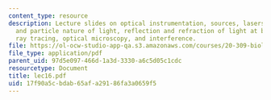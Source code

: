 ```yaml
---
content_type: resource
description: Lecture slides on optical instrumentation, sources, lasers, the wave
  and particle nature of light, reflection and refraction of light at boundary, simple
  ray tracing, optical microscopy, and interference.
file: https://ol-ocw-studio-app-qa.s3.amazonaws.com/courses/20-309-biological-engineering-ii-instrumentation-and-measurement-fall-2006/17f90a5cbdab65afa29186fa3a0659f5_lec16.pdf
file_type: application/pdf
parent_uid: 97d5e097-466d-1a3d-3330-a6c5d05c1cdc
resourcetype: Document
title: lec16.pdf
uid: 17f90a5c-bdab-65af-a291-86fa3a0659f5
---
```

